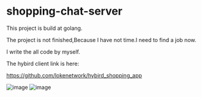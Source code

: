 # shopping-chat-server

This project is build at golang.

The project is not finished,Because I have not time.I need to find a job now.

I write the all code by myself.

The hybird client link is here:

https://github.com/lokenetwork/hybird_shopping_app

 ![image](https://github.com/lokenetwork/hybird_shopping_app/blob/master/demo-picture/consult-1.png)
 ![image](https://github.com/lokenetwork/hybird_shopping_app/blob/master/demo-picture/consult-2.png)
